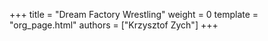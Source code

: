 +++
title = "Dream Factory Wrestling"
weight = 0
template = "org_page.html"
authors = ["Krzysztof Zych"]
+++
